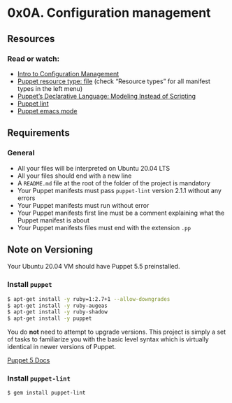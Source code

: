 # 0x0A. Configuration management

## Resources

### Read or watch:

* [Intro to Configuration Management](https://www.digitalocean.com/community/tutorials/an-introduction-to-configuration-management)
* [Puppet resource type: file](https://www.puppet.com/docs/puppet/5.5/types/file.html) (check “Resource types” for all manifest types in the left menu)
* [Puppet’s Declarative Language: Modeling Instead of Scripting](https://www.puppet.com/blog)
* [Puppet lint](http://puppet-lint.com/)
* [Puppet emacs mode](https://github.com/voxpupuli/puppet-mode)

## Requirements

### General

* All your files will be interpreted on Ubuntu 20.04 LTS
* All your files should end with a new line
* A `README.md` file at the root of the folder of the project is mandatory
* Your Puppet manifests must pass `puppet-lint` version 2.1.1 without any errors
* Your Puppet manifests must run without error
* Your Puppet manifests first line must be a comment explaining what the Puppet manifest is about
* Your Puppet manifests files must end with the extension `.pp`

## Note on Versioning

Your Ubuntu 20.04 VM should have Puppet 5.5 preinstalled.

### Install `puppet`

```bash
$ apt-get install -y ruby=1:2.7+1 --allow-downgrades
$ apt-get install -y ruby-augeas
$ apt-get install -y ruby-shadow
$ apt-get install -y puppet
```

You do **not** need to attempt to upgrade versions. This project is simply a set of tasks to familiarize you with the basic level syntax which is virtually identical in newer versions of Puppet.

[Puppet 5 Docs](https://www.puppet.com/docs/puppet/5.5/puppet_index.html)

### Install `puppet-lint`

```bash
$ gem install puppet-lint
```
